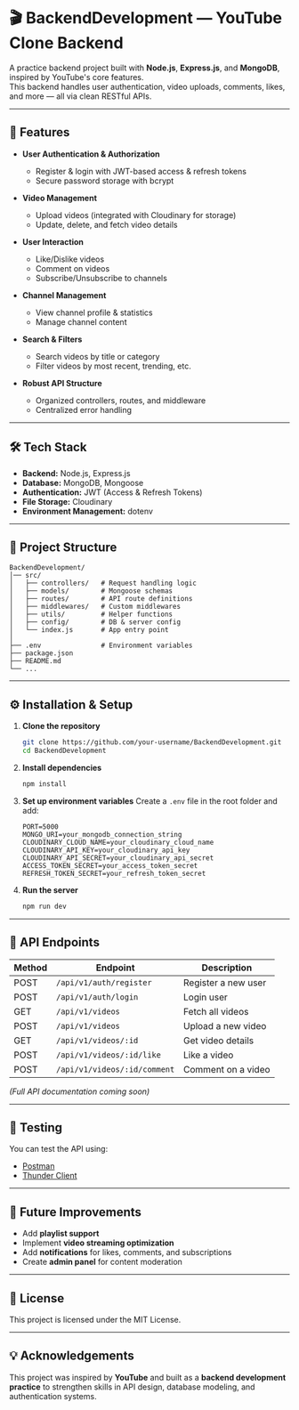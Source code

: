 
# 🎬 BackendDevelopment — YouTube Clone Backend

A practice backend project built with **Node.js**, **Express.js**, and **MongoDB**, inspired by YouTube's core features.  
This backend handles user authentication, video uploads, comments, likes, and more — all via clean RESTful APIs.

---

## 🚀 Features

- **User Authentication & Authorization**
  - Register & login with JWT-based access & refresh tokens
  - Secure password storage with bcrypt

- **Video Management**
  - Upload videos (integrated with Cloudinary for storage)
  - Update, delete, and fetch video details

- **User Interaction**
  - Like/Dislike videos
  - Comment on videos
  - Subscribe/Unsubscribe to channels

- **Channel Management**
  - View channel profile & statistics
  - Manage channel content

- **Search & Filters**
  - Search videos by title or category
  - Filter videos by most recent, trending, etc.

- **Robust API Structure**
  - Organized controllers, routes, and middleware
  - Centralized error handling

---

## 🛠️ Tech Stack

- **Backend:** Node.js, Express.js
- **Database:** MongoDB, Mongoose
- **Authentication:** JWT (Access & Refresh Tokens)
- **File Storage:** Cloudinary
- **Environment Management:** dotenv

---

## 📂 Project Structure

```plaintext
BackendDevelopment/
│── src/
│   ├── controllers/   # Request handling logic
│   ├── models/        # Mongoose schemas
│   ├── routes/        # API route definitions
│   ├── middlewares/   # Custom middlewares
│   ├── utils/         # Helper functions
│   ├── config/        # DB & server config
│   └── index.js       # App entry point
│
├── .env               # Environment variables
├── package.json
├── README.md
└── ...
````

---

## ⚙️ Installation & Setup

1. **Clone the repository**

   ```bash
   git clone https://github.com/your-username/BackendDevelopment.git
   cd BackendDevelopment
   ```

2. **Install dependencies**

   ```bash
   npm install
   ```

3. **Set up environment variables**
   Create a `.env` file in the root folder and add:

   ```env
   PORT=5000
   MONGO_URI=your_mongodb_connection_string
   CLOUDINARY_CLOUD_NAME=your_cloudinary_cloud_name
   CLOUDINARY_API_KEY=your_cloudinary_api_key
   CLOUDINARY_API_SECRET=your_cloudinary_api_secret
   ACCESS_TOKEN_SECRET=your_access_token_secret
   REFRESH_TOKEN_SECRET=your_refresh_token_secret
   ```

4. **Run the server**

   ```bash
   npm run dev
   ```

---

## 📡 API Endpoints

| Method | Endpoint                     | Description         |
| ------ | ---------------------------- | ------------------- |
| POST   | `/api/v1/auth/register`      | Register a new user |
| POST   | `/api/v1/auth/login`         | Login user          |
| GET    | `/api/v1/videos`             | Fetch all videos    |
| POST   | `/api/v1/videos`             | Upload a new video  |
| GET    | `/api/v1/videos/:id`         | Get video details   |
| POST   | `/api/v1/videos/:id/like`    | Like a video        |
| POST   | `/api/v1/videos/:id/comment` | Comment on a video  |

*(Full API documentation coming soon)*

---

## 🧪 Testing

You can test the API using:

* [Postman](https://www.postman.com/)
* [Thunder Client](https://www.thunderclient.com/)

---

## 📌 Future Improvements

* Add **playlist support**
* Implement **video streaming optimization**
* Add **notifications** for likes, comments, and subscriptions
* Create **admin panel** for content moderation

---

## 📜 License

This project is licensed under the MIT License.

---

## 💡 Acknowledgements

This project was inspired by **YouTube** and built as a **backend development practice** to strengthen skills in API design, database modeling, and authentication systems.

```

```
